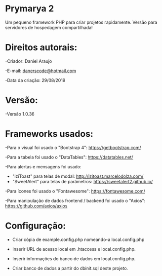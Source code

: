 # Prymarya 2

Um pequeno framework PHP para criar projetos rapidamente.
Versão para servidores de hospedagem compartilhada!

# Direitos autorais:
-Criador: Daniel Araujo  

-E-mail: danerscode@hotmail.com  

-Data da criação: 29/08/2019  

# Versão:  

-Versão 1.0.36

# Frameworks usados:
-Para o visual foi usado o "Bootstrap 4": https://getbootstrap.com/  

-Para a tabela foi usado o "DataTables": https://datatables.net/  

-Para alertas e mensagens foi usado: 
- "iziToast" para telas de modal: http://izitoast.marcelodolza.com/ 
- "SweetAlert" para telas de parâmetros: https://sweetalert2.github.io/ 

-Para ícones foi usado o "Fontawesome": https://fontawesome.com/ 

-Para manipulação de dados frontend / backend foi usado o "Axios": https://github.com/axios/axios 

# Configuração:
- Criar cópia de example.config.php nomeando-a local.config.php

- Inserir URL de acesso local em .htaccess e local.config.php.  

- Inserir informações do banco de dados em local.config.php.  

- Criar banco de dados a partir do dbinit.sql deste projeto.
